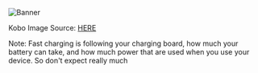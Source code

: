 ![Banner](https://github.com/user-attachments/assets/45fea1c2-0d88-4716-9689-c5ff8f194a13)

Kobo Image Source: [HERE](https://i.pximg.net/img-original/img/2025/03/09/21/47/54/128038411_p1.png)

Note: 
Fast charging is following your charging board, how much your battery can take, and how much power that are used when you use your device. So don't expect really much

